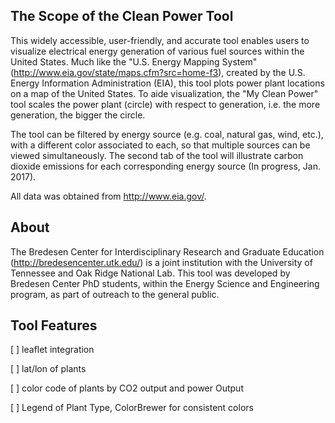 ## The Scope of the Clean Power Tool 
This widely accessible, user-friendly, and accurate tool enables users to visualize electrical energy generation of various fuel sources within the United States. Much like the "U.S. Energy Mapping System" (http://www.eia.gov/state/maps.cfm?src=home-f3), created by the U.S. Energy Information Administration (EIA), this tool plots power plant locations on a map of the United States. To aide visualization, the "My Clean Power" tool scales the power plant (circle) with respect to generation, i.e. the more generation, the bigger the circle. 

The tool can be filtered by energy source (e.g. coal, natural gas, wind, etc.), with a different color associated to each, so that multiple sources can be viewed simultaneously. The second tab of the tool will illustrate carbon dioxide emissions for each corresponding energy source (In progress, Jan. 2017). 

All data was obtained from http://www.eia.gov/. 

## About
The Bredesen Center for Interdisciplinary Research and Graduate Education (http://bredesencenter.utk.edu/) is a joint institution with the University of Tennessee and Oak Ridge National Lab. This tool was developed by Bredesen Center PhD students, within the Energy Science and Engineering program, as part of outreach to the general public.

## Tool Features

[ ] leaflet integration

[ ] lat/lon of plants

[ ] color code of plants by CO2 output and power Output

[ ] Legend of Plant Type, ColorBrewer for consistent colors
